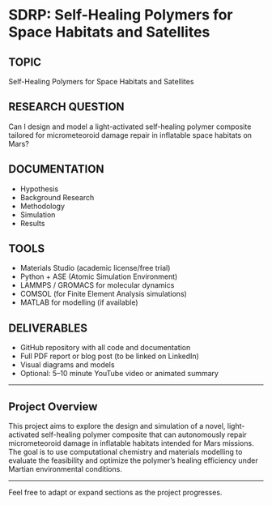 # SDRP: Self-Healing Polymers for Space Habitats and Satellites

## TOPIC
Self-Healing Polymers for Space Habitats and Satellites

## RESEARCH QUESTION
Can I design and model a light-activated self-healing polymer composite tailored for micrometeoroid damage repair in inflatable space habitats on Mars?

## DOCUMENTATION
- Hypothesis  
- Background Research  
- Methodology  
- Simulation  
- Results  

## TOOLS
- Materials Studio (academic license/free trial)  
- Python + ASE (Atomic Simulation Environment)  
- LAMMPS / GROMACS for molecular dynamics  
- COMSOL (for Finite Element Analysis simulations)  
- MATLAB for modelling (if available)  

## DELIVERABLES
- GitHub repository with all code and documentation  
- Full PDF report or blog post (to be linked on LinkedIn)  
- Visual diagrams and models  
- Optional: 5–10 minute YouTube video or animated summary  

---

## Project Overview
This project aims to explore the design and simulation of a novel, light-activated self-healing polymer composite that can autonomously repair micrometeoroid damage in inflatable habitats intended for Mars missions. The goal is to use computational chemistry and materials modelling to evaluate the feasibility and optimize the polymer’s healing efficiency under Martian environmental conditions.

---

Feel free to adapt or expand sections as the project progresses.
